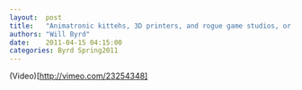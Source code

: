 ```yaml
--- 
layout:  post 
title:   "Animatronic kittehs, 3D printers, and rogue game studios, or, Why computer science education should be just-in-time, not just-in-case, and why (epic) failure should always be an option"
authors: "Will Byrd" 
date:    2011-04-15 04:15:00 
categories: Byrd Spring2011
--- 
```


(Video)[http://vimeo.com/23254348]

